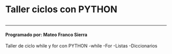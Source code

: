 # Taller ciclos con PYTHON
<p align="center">
  <img src"https://firebasestorage.googleapis.com/v0/b/pythonjuevesmfs.appspot.com/o/jake.jpg?alt=media&token=8eb53c7e-73fb-49fa-93f2-f58d09949aec" width="300">
</p>

***

#### Programado por: Mateo Franco Sierra
Taller de ciclo while y for con PYTHON
-while
-For
-Listas
-Diccionarios
